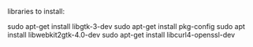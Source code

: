 
libraries to install:

sudo apt-get install libgtk-3-dev
sudo apt-get install pkg-config
sudo apt install libwebkit2gtk-4.0-dev
sudo apt-get install libcurl4-openssl-dev
